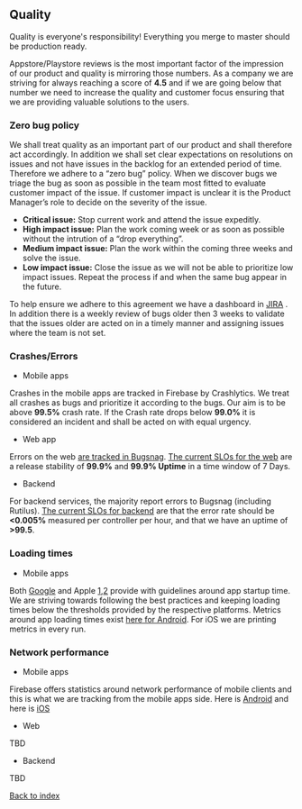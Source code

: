 ## Quality

Quality is everyone's responsibility! Everything you merge to master should be production ready.

Appstore/Playstore reviews is the most important factor of the impression of our product and quality is mirroring those numbers. 
As a company we are striving for always reaching a score of **4.5** and if we are going below that number we need to increase the quality and customer focus ensuring that we are providing valuable solutions to the users.


### Zero bug policy

We shall treat quality as an important part of our product and shall therefore act accordingly. In addition we shall set clear expectations on resolutions on issues and not have issues in the backlog for an extended period of time. Therefore we adhere to a “zero bug” policy.
When we discover bugs we triage the bug as soon as possible in the team most fitted to evaluate customer impact of the issue. If customer impact is unclear it is the Product Manager’s role to decide on the severity of the issue.
- **Critical issue:**
	Stop current work and attend the issue expeditly.
- **High impact issue:**
	Plan the work coming week or as soon as possible without the intrution of a “drop everything”.
- **Medium impact issue:**
	Plan the work within the coming three weeks and solve the issue.
- **Low impact issue:**
	Close the issue as we will not be able to prioritize low impact issues. Repeat the process if and when the same bug appear in the future.

To help ensure we adhere to this agreement we have a dashboard in [JIRA](https://fishbrain.atlassian.net/secure/Dashboard.jspa?selectPageId=10206) . In addition there is a weekly review of bugs older then 3 weeks to validate that the issues older are acted on in a timely manner and assigning issues where the team is not set.

### Crashes/Errors 
- Mobile apps

Crashes in the mobile apps are tracked in Firebase by Crashlytics. We treat all crashes as bugs and prioritize it according to the bugs. Our aim is to be above **99.5%** crash rate. If the Crash rate drops below **99.0%** it is considered an incident and shall be acted on with equal urgency.

- Web app

Errors on the web [are tracked in Bugsnag](https://github.com/fishbrain/mykiss-web/blob/develop/docs/frontend-guidelines/error-monitoring.md). [The current SLOs for the web](https://github.com/fishbrain/mykiss-web/blob/develop/docs/frontend-guidelines/slos.md) are a release stability of **99.9%** and **99.9% Uptime** in a time window of 7 Days.

- Backend

For backend services, the majority report errors to Bugsnag (including Rutilus). [The current SLOs for backend](https://docs.google.com/document/d/1GdoIj4CzLlZlAJTS9rTE9jIH52GL61qM-Lk0MpiVvyY/edit?ts=5dde8264) are that the error rate should be **<0.005%** measured per controller per hour, and that we have an uptime of **>99.5**.

### Loading times

- Mobile apps

Both [Google](https://developer.android.com/topic/performance/vitals/launch-time) and Apple [1](https://developer.apple.com/documentation/xcode/improving_your_app_s_performance/reducing_your_app_s_launch_time),[2](https://developer.apple.com/videos/play/wwdc2016/406/) provide with guidelines around app startup time. We are striving towards following the best practices and keeping loading times below the thresholds provided by the respective platforms.
Metrics around app loading times exist [here for Android](https://play.google.com/apps/publish/?account=8673675864021351303#AppHealthOverviewPlace:p=com.fishbrain.app&appid=4973867529686371805&aho=APP_HEALTH_DETAILS&ts=THIRTY_DAYS&ahbt=_CUSTOM). For iOS we are printing metrics in every run.

### Network performance

- Mobile apps

Firebase offers statistics around network performance of mobile clients and this is what we are tracking from the mobile apps side. Here is [Android](https://console.firebase.google.com/project/fishbrain.com:api-project-10207772235/performance/app/android:com.fishbrain.app/network) and here is [iOS](https://console.firebase.google.com/project/fishbrain.com:api-project-10207772235/performance/app/ios:com.fishbrain.app/network)


- Web

TBD


- Backend

TBD


[Back to index](./../README.md)
